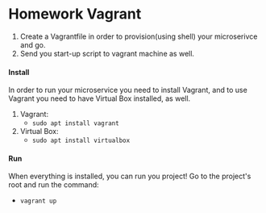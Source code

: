 Homework Vagrant
================

1. Create a Vagrantfile in order to provision(using shell) your microserivce and go.
2. Send you start-up script to vagrant machine as well.

#### Install
In order to run your microservice you need to install Vagrant, and to use Vagrant you need to have Virtual Box installed, as well.
1. Vagrant:
    - `sudo apt install vagrant`
2. Virtual Box:
    - `sudo apt install virtualbox`
    
#### Run
When everything is installed, you can run you project! Go to the project's root and run the command:
- `vagrant up`